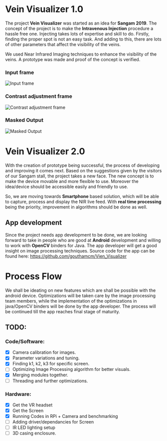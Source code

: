 # Vein Visualizer 1.0

The project **Vein Visualizer** was started as an idea for **Sangam 2019**. The concept of the project is to make the **Intravenous Injection** procedure a hassle free one. Injecting takes lots of expertise and skill to do. Firstly, finding the proper spot is not an easy task. And adding to this, there are lots of other parameters that affect the visibility of the veins. 

We used Near Infrared Imaging techniques to enhance the visibility of the veins. A prototype was made and proof of the concept is verified. 

### Input frame
![Input frame](https://github.com/spider-tronix/VeinVisualizer2.0/blob/master/1.png)
### Contrast adjustment frame
![Contrast adjustment frame](https://github.com/spider-tronix/VeinVisualizer2.0/blob/master/1clahe.png)
### Masked Output
![Masked Output](https://github.com/spider-tronix/VeinVisualizer2.0/blob/master/1mask.png)


# Vein Visualizer 2.0

With the creation of prototype being successful, the process of developing and improving it comes next. Based on the suggestions given by the visitors of our Sangam stall, the project takes a new face. The new concept is to make the device movable and more flexible to use. Moreover the idea/device should be accessible easily and friendly to use. 

So, we are moving towards **Smartphone** based solution, which will be able to  capture, process and display the NIR live feed. With **real time processing** being the priority, improvement in algorithms should be done as well.

## App development
Since the project needs app development to be done, we are looking forward to take in people who are good at **Android** development and willing to work with **OpenCV** binders for Java.   The app developer will get a good insight on image processing techniques.
Source code for the app can be found here: https://github.com/gouthamcm/Vien_Visualizer

# Process Flow
We shall be ideating on new features which are shall be possible with the android device. Optimizations will be taken care by the image processing team members, while the implementation of the optimizations in java/OpenCV binders will be done by the app developer.
The process will be continued till the app reaches final stage of maturity.

## TODO:
### Code/Software:

-  [x] Camera calibration for images.
-  [x] Parameter variations and tuning.
-  [x] Finding k1, k2, k3 for specific screen.
-  [ ] Optimizing Image Processing algorithm for better visuals.
-  [x] Merging modules together.
-  [ ] Threading and further optimizations.
  
### Hardware:
-  [x] Get the VR headset
-  [x] Get the Screen 
-  [x] Running Codes in RPi + Camera and benchmarking
-  [ ] Adding driver/dependancies for Screen
-  [ ] IR LED lighting setup
-  [ ] 3D casing enclosure.
